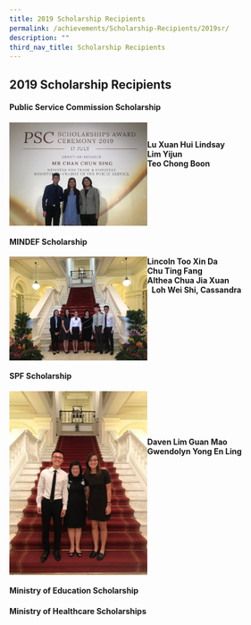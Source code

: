 ```yaml
---
title: 2019 Scholarship Recipients
permalink: /achievements/Scholarship-Recipients/2019sr/
description: ""
third_nav_title: Scholarship Recipients
---
```

## 2019 Scholarship Recipients

#### Public Service Commission Scholarship

<img src="/images/PSC.jpg" style="width:49%" align=left><br>

**Lu Xuan Hui Lindsay**  <br> 
**Lim Yijun** <br>
**Teo Chong Boon**<br clear=left>

#### MINDEF Scholarship 

<img src="/images/MINDEF.jpg" style="width:49%" align=left>

**Lincoln Too Xin Da** <br>
**Chu Ting Fang**   <br>
**Althea Chua Jia Xuan**<br> 
**Loh Wei Shi, Cassandra**<br clear=left>

#### SPF Scholarship

<img src="/images/SPF.jpg" style="width:49%" align=left><br><br><br><br>

**Daven Lim Guan Mao**<br>
**Gwendolyn Yong En Ling**<br clear=left>

#### Ministry of Education Scholarship 

#### Ministry of Healthcare Scholarships 

